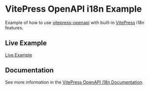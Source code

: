 # VitePress OpenAPI i18n Example

Example of how to use [vitepress-openapi](https://vitepress-openapi.vercel.app/) with built-in [VitePress](https://vitepress.vuejs.org/) i18n features.

## Live Example

[Live Example](https://vitepress-openapi-i18n.vercel.app/)

## Documentation

See more information in the [VitePress OpenAPI i18n Documentation](https://vitepress-openapi.vercel.app/customizations/i18n.html).

